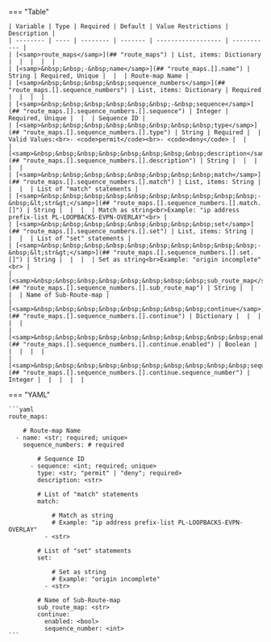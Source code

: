 <!--
  ~ Copyright (c) 2023-2024 Arista Networks, Inc.
  ~ Use of this source code is governed by the Apache License 2.0
  ~ that can be found in the LICENSE file.
  -->
=== "Table"

    | Variable | Type | Required | Default | Value Restrictions | Description |
    | -------- | ---- | -------- | ------- | ------------------ | ----------- |
    | [<samp>route_maps</samp>](## "route_maps") | List, items: Dictionary |  |  |  |  |
    | [<samp>&nbsp;&nbsp;-&nbsp;name</samp>](## "route_maps.[].name") | String | Required, Unique |  |  | Route-map Name |
    | [<samp>&nbsp;&nbsp;&nbsp;&nbsp;sequence_numbers</samp>](## "route_maps.[].sequence_numbers") | List, items: Dictionary | Required |  |  |  |
    | [<samp>&nbsp;&nbsp;&nbsp;&nbsp;&nbsp;&nbsp;-&nbsp;sequence</samp>](## "route_maps.[].sequence_numbers.[].sequence") | Integer | Required, Unique |  |  | Sequence ID |
    | [<samp>&nbsp;&nbsp;&nbsp;&nbsp;&nbsp;&nbsp;&nbsp;&nbsp;type</samp>](## "route_maps.[].sequence_numbers.[].type") | String | Required |  | Valid Values:<br>- <code>permit</code><br>- <code>deny</code> |  |
    | [<samp>&nbsp;&nbsp;&nbsp;&nbsp;&nbsp;&nbsp;&nbsp;&nbsp;description</samp>](## "route_maps.[].sequence_numbers.[].description") | String |  |  |  |  |
    | [<samp>&nbsp;&nbsp;&nbsp;&nbsp;&nbsp;&nbsp;&nbsp;&nbsp;match</samp>](## "route_maps.[].sequence_numbers.[].match") | List, items: String |  |  |  | List of "match" statements |
    | [<samp>&nbsp;&nbsp;&nbsp;&nbsp;&nbsp;&nbsp;&nbsp;&nbsp;&nbsp;&nbsp;-&nbsp;&lt;str&gt;</samp>](## "route_maps.[].sequence_numbers.[].match.[]") | String |  |  |  | Match as string<br>Example: "ip address prefix-list PL-LOOPBACKS-EVPN-OVERLAY"<br> |
    | [<samp>&nbsp;&nbsp;&nbsp;&nbsp;&nbsp;&nbsp;&nbsp;&nbsp;set</samp>](## "route_maps.[].sequence_numbers.[].set") | List, items: String |  |  |  | List of "set" statements |
    | [<samp>&nbsp;&nbsp;&nbsp;&nbsp;&nbsp;&nbsp;&nbsp;&nbsp;&nbsp;&nbsp;-&nbsp;&lt;str&gt;</samp>](## "route_maps.[].sequence_numbers.[].set.[]") | String |  |  |  | Set as string<br>Example: "origin incomplete"<br> |
    | [<samp>&nbsp;&nbsp;&nbsp;&nbsp;&nbsp;&nbsp;&nbsp;&nbsp;sub_route_map</samp>](## "route_maps.[].sequence_numbers.[].sub_route_map") | String |  |  |  | Name of Sub-Route-map |
    | [<samp>&nbsp;&nbsp;&nbsp;&nbsp;&nbsp;&nbsp;&nbsp;&nbsp;continue</samp>](## "route_maps.[].sequence_numbers.[].continue") | Dictionary |  |  |  |  |
    | [<samp>&nbsp;&nbsp;&nbsp;&nbsp;&nbsp;&nbsp;&nbsp;&nbsp;&nbsp;&nbsp;enabled</samp>](## "route_maps.[].sequence_numbers.[].continue.enabled") | Boolean |  |  |  |  |
    | [<samp>&nbsp;&nbsp;&nbsp;&nbsp;&nbsp;&nbsp;&nbsp;&nbsp;&nbsp;&nbsp;sequence_number</samp>](## "route_maps.[].sequence_numbers.[].continue.sequence_number") | Integer |  |  |  |  |

=== "YAML"

    ```yaml
    route_maps:

        # Route-map Name
      - name: <str; required; unique>
        sequence_numbers: # required

            # Sequence ID
          - sequence: <int; required; unique>
            type: <str; "permit" | "deny"; required>
            description: <str>

            # List of "match" statements
            match:

                # Match as string
                # Example: "ip address prefix-list PL-LOOPBACKS-EVPN-OVERLAY"
              - <str>

            # List of "set" statements
            set:

                # Set as string
                # Example: "origin incomplete"
              - <str>

            # Name of Sub-Route-map
            sub_route_map: <str>
            continue:
              enabled: <bool>
              sequence_number: <int>
    ```
